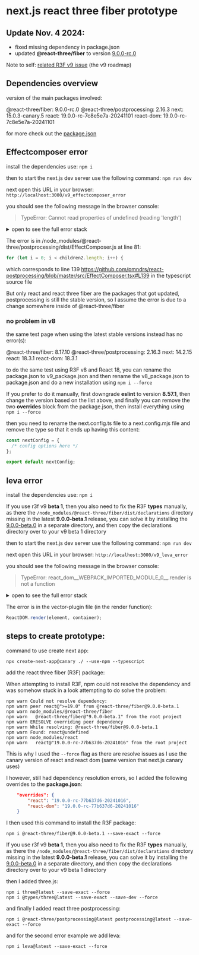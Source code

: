 # next.js react three fiber prototype

## Update Nov. 4 2024: 

* fixed missing dependency in package.json
* updated **@react-three/fiber** to version [9.0.0-rc.0](https://github.com/pmndrs/react-three-fiber/issues/2338#issuecomment-2453589271)

Note to self: [related R3F v9 issue](https://github.com/pmndrs/react-three-fiber/issues/2338) (the v9 roadmap)

## Dependencies overview

version of the main packages involved:

@react-three/fiber: 9.0.0-rc.0
@react-three/postprocessing: 2.16.3
next: 15.0.3-canary.5
react: 19.0.0-rc-7c8e5e7a-20241101
react-dom: 19.0.0-rc-7c8e5e7a-20241101

for more check out the [package.json](./package.json)

## Effectcomposer error

install the dependencies use: `npm i`

then to start the next.js dev server use the following command: `npm run dev`

next open this URL in your browser: `http://localhost:3000/v9_effectcomposer_error`

you should see the following message in the browser console:

> TypeError: Cannot read properties of undefined (reading 'length')

<details>
<summary>open to see the full error stack</summary>

```shell
at eval (webpack-internal:///(app-pages-browser)/./node_modules/@react-three/postprocessing/dist/EffectComposer.js:92:41)
at commitHookEffectListMount (webpack-internal:///(app-pages-browser)/./node_modules/react-reconciler/cjs/react-reconciler.development.js:14992:39)
at commitHookLayoutEffects (webpack-internal:///(app-pages-browser)/./node_modules/react-reconciler/cjs/react-reconciler.development.js:15081:21)
at commitLayoutEffectOnFiber (webpack-internal:///(app-pages-browser)/./node_modules/react-reconciler/cjs/react-reconciler.development.js:15246:29)
at runWithFiberInDEV (webpack-internal:///(app-pages-browser)/./node_modules/react-reconciler/cjs/react-reconciler.development.js:829:28)
at recursivelyTraverseLayoutEffects (webpack-internal:///(app-pages-browser)/./node_modules/react-reconciler/cjs/react-reconciler.development.js:16564:25)
at commitLayoutEffectOnFiber (webpack-internal:///(app-pages-browser)/./node_modules/react-reconciler/cjs/react-reconciler.development.js:15378:25)
at runWithFiberInDEV (webpack-internal:///(app-pages-browser)/./node_modules/react-reconciler/cjs/react-reconciler.development.js:829:28)
at recursivelyTraverseLayoutEffects (webpack-internal:///(app-pages-browser)/./node_modules/react-reconciler/cjs/react-reconciler.development.js:16564:25)
at commitLayoutEffectOnFiber (webpack-internal:///(app-pages-browser)/./node_modules/react-reconciler/cjs/react-reconciler.development.js:15358:37)
at runWithFiberInDEV (webpack-internal:///(app-pages-browser)/./node_modules/react-reconciler/cjs/react-reconciler.development.js:829:28)
at recursivelyTraverseLayoutEffects (webpack-internal:///(app-pages-browser)/./node_modules/react-reconciler/cjs/react-reconciler.development.js:16564:25)
at commitLayoutEffectOnFiber (webpack-internal:///(app-pages-browser)/./node_modules/react-reconciler/cjs/react-reconciler.development.js:15329:25)
at runWithFiberInDEV (webpack-internal:///(app-pages-browser)/./node_modules/react-reconciler/cjs/react-reconciler.development.js:829:28)
(...)
```

</details>

The error is in /node_modules/@react-three/postprocessing/dist/EffectComposer.js at line 81:

```js
for (let i = 0; i < children2.length; i++) {
```

which corresponds to line 139 https://github.com/pmndrs/react-postprocessing/blob/master/src/EffectComposer.tsx#L139 in the typescript source file

But only react and react three fiber are the packages that got updated, postprocessing is still the stable version, so I assume the error is due to a change somewhere inside of @react-three/fiber

### no problem in v8

the same test page when using the latest stable versions instead has no error(s):

@react-three/fiber: 8.17.10
@react-three/postprocessing: 2.16.3
next: 14.2.15
react: 18.3.1
react-dom: 18.3.1

to do the same test using R3F v8 and React 18, you can rename the package.json to v9_package.json and then rename the v8_package.json to package.json and do a new installation using `npm i --force`

If you prefer to do it manually, first downgrade **eslint** to version **8.57.1**, then change the version based on the list above, and finally you can remove the two **overrides** block from the package.json, then install everything using `npm i --force`

then you need to rename the next.config.ts file to a next.config.mjs file and remove the type so that it ends up having this content:

```js
const nextConfig = {
  /* config options here */
};

export default nextConfig;
```

## leva error

install the dependencies use: `npm i`

If you use r3f v9 **beta 1**, then you also need to fix the R3F **types** manually, as there the `/node_modules/@react-three/fiber/dist/declarations` directory missing in the latest **9.0.0-beta.1** release, you can solve it by installing the [9.0.0-beta.0](https://www.npmjs.com/package/@react-three/fiber/v/9.0.0-beta.0) in a separate directory, and then copy the declarations directory over to your v9 beta 1 directory

then to start the next.js dev server use the following command: `npm run dev`

next open this URL in your browser: `http://localhost:3000/v9_leva_error`

you should see the following message in the browser console:

> TypeError: react_dom__WEBPACK_IMPORTED_MODULE_0__.render is not a function

<details>
<summary>open to see the full error stack</summary>

```shell
at render (webpack-internal:///(app-pages-browser)/./node_modules/leva/dist/vector-plugin-6f82aee9.esm.js:556:42)
at eval (webpack-internal:///(app-pages-browser)/./node_modules/leva/dist/leva.esm.js:2202:77)
at react-stack-bottom-frame (webpack-internal:///(app-pages-browser)/./node_modules/next/dist/compiled/react-dom/cjs/react-dom-client.development.js:22407:20)
at runWithFiberInDEV (webpack-internal:///(app-pages-browser)/./node_modules/next/dist/compiled/react-dom/cjs/react-dom-client.development.js:540:16)
at commitHookEffectListMount (webpack-internal:///(app-pages-browser)/./node_modules/next/dist/compiled/react-dom/cjs/react-dom-client.development.js:10727:29)
at commitHookPassiveMountEffects (webpack-internal:///(app-pages-browser)/./node_modules/next/dist/compiled/react-dom/cjs/react-dom-client.development.js:10847:11)
at reconnectPassiveEffects (webpack-internal:///(app-pages-browser)/./node_modules/next/dist/compiled/react-dom/cjs/react-dom-client.development.js:12766:11)
at recursivelyTraverseReconnectPassiveEffects (webpack-internal:///(app-pages-browser)/./node_modules/next/dist/compiled/react-dom/cjs/react-dom-client.development.js:12738:9)
at commitPassiveMountOnFiber (webpack-internal:///(app-pages-browser)/./node_modules/next/dist/compiled/react-dom/cjs/react-dom-client.development.js:12695:17)
at recursivelyTraversePassiveMountEffects (webpack-internal:///(app-pages-browser)/./node_modules/next/dist/compiled/react-dom/cjs/react-dom-client.development.js:12591:11)
at commitPassiveMountOnFiber (webpack-internal:///(app-pages-browser)/./node_modules/next/dist/compiled/react-dom/cjs/react-dom-client.development.js:12719:11)
(...)
```

</details>

The error is in the vector-plugin file (in the render function):

```js
ReactDOM.render(element, container);
```

## steps to create prototype:

command to use create next app:

`npx create-next-app@canary ./ --use-npm --typescript`

add the react three fiber (R3F) package:

When attempting to install R3F, npm could not resolve the dependency and was somehow stuck in a look attempting to do solve the problem:

```shell
npm warn Could not resolve dependency:
npm warn peer react@">=19.0" from @react-three/fiber@9.0.0-beta.1
npm warn node_modules/@react-three/fiber
npm warn   @react-three/fiber@"9.0.0-beta.1" from the root project
npm warn ERESOLVE overriding peer dependency
npm warn While resolving: @react-three/fiber@9.0.0-beta.1
npm warn Found: react@undefined
npm warn node_modules/react
npm warn   react@"19.0.0-rc-77b637d6-20241016" from the root project
```

This is why I used the `--force` flag as there are resolve issues as I use the canary version of react and react dom (same version that next.js canary uses)

I however, still had dependency resolution errors, so I added the following overrides to the **package.json**:

```json
    "overrides": {
        "react": "19.0.0-rc-77b637d6-20241016",
        "react-dom": "19.0.0-rc-77b637d6-20241016"
    }
```

I then used this command to install the R3F package:

`npm i @react-three/fiber@9.0.0-beta.1 --save-exact --force`

If you use r3f v9 **beta 1**, then you also need to fix the R3F **types** manually, as there the `/node_modules/@react-three/fiber/dist/declarations` directory missing in the latest **9.0.0-beta.1** release, you can solve it by installing the [9.0.0-beta.0](https://www.npmjs.com/package/@react-three/fiber/v/9.0.0-beta.0) in a separate directory, and then copy the declarations directory over to your v9 beta 1 directory

then I added three.js:

```shell
npm i three@latest --save-exact --force
npm i @types/three@latest --save-exact --save-dev --force
```

and finally I added react three postprocessing:

`npm i @react-three/postprocessing@latest postprocessing@latest --save-exact --force`

and for the second error example we add leva:

`npm i leva@latest --save-exact --force`